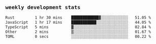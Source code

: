 <samp>
    <h3>weekly development stats</h3>
<!--START_SECTION:waka-->

```txt
Rust         1 hr 30 mins    ████████████▓░░░░░░░░░░░░   51.05 %
JavaScript   1 hr 17 mins    ███████████░░░░░░░░░░░░░░   44.05 %
TypeScript   5 mins          ▓░░░░░░░░░░░░░░░░░░░░░░░░   02.84 %
Other        2 mins          ▒░░░░░░░░░░░░░░░░░░░░░░░░   01.67 %
TOML         0 secs          ░░░░░░░░░░░░░░░░░░░░░░░░░   00.22 %
```

<!--END_SECTION:waka-->
</samp>
